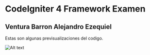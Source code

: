 # CodeIgniter 4 Framework Examen

## Ventura Barron Alejandro Ezequiel

Estas son algunas previsualizaciones del codigo.

![Alt text](https://1.bp.blogspot.com/-xqfkZJdxxsw/X9x8d1AKc7I/AAAAAAAABQQ/SJNR8o2_dkERZMrfILKx94NFJS_lEcZegCLcBGAsYHQ/w646-h361/z.jpg "pagina principal")
